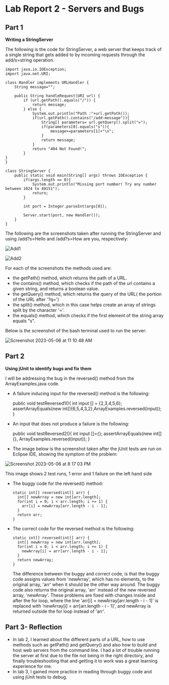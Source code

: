 # Lab Report 2 - Servers and Bugs

## Part 1

**Writing a StringServer**

The following is the code for StringServer, a web server that keeps track of a single string that gets added to by incoming requests through the add/s=string operation.

    import java.io.IOException;
    import java.net.URI;

    class Handler implements URLHandler {
        String message="";

        public String handleRequest(URI url) {
            if (url.getPath().equals("/")) {
                return message;
            } else {
                System.out.println("Path :"+url.getPath());
                if(url.getPath().contains("/add-message")){
                    String[] parameters= url.getQuery().split("=");
                    if(parameters[0].equals("s")){
                        message+=parameters[1]+"\n";
                    }
                    return message;
                }
                return "404 Not Found!";
            } 
    }
    }

    class StringServer {
        public static void main(String[] args) throws IOException {
            if(args.length == 0){
                System.out.println("Missing port number! Try any number between 1024 to 49151");
                return;
            }

            int port = Integer.parseInt(args[0]);

            Server.start(port, new Handler());
        }
    }
    
 The following are the screenshots taken after running the StringServer and using /add?s=Hello and /add?s=How are you, respectively:

 ![Add1](https://user-images.githubusercontent.com/93863977/236639925-5b73f28f-4e58-44f7-8910-f84afd90255a.png)


 ![Add2](https://user-images.githubusercontent.com/93863977/236639930-cb0b238e-e9f6-4b4f-8a99-f3f4dbda1d83.png)

For each of the screenshots the methods used are:

- the getPath() method, which returns the path of a URL.
- the contains() method, which checks if the path of the url contains a given string, and returns a boolean value.
- the getQuery() method, which returns the query of the URL( the portion of the URL after '?q=')
- the split() method, which in this case helps create an array of strings split by the character '='.
- the equals() method, which checks if the first element of the string array equals "s".

Below is the screenshot of the bash terminal used to run the server:

![Screenshot 2023-05-06 at 11 10 48 AM](https://user-images.githubusercontent.com/93863977/236640299-ab542ff4-9f43-43e1-8930-135aac1e9a94.png)

## Part 2

**Using jUnit to identify bugs and fix them**

I will be addressing the bug in the reversed() method from the ArrayExamples.java code.

- A failure inducing input for the reversed() method is the following:

    public void testReversed1(){
    int input [] = {2,3,4,5,6};
    assertArrayEquals(new int[]{6,5,4,3,2},ArrayExamples.reversed(input));
    }

- An input that does not produce a failure is the following:

    public void testReversed2(){
    int input []={};
    assertArrayEquals(new int[]{}, ArrayExamples.reversed(input));
    }
   
- The image below is the screenshot taken after the jUnit tests are run on Eclipse IDE, showing the symptom of the problem:

![Screenshot 2023-05-06 at 8 17 03 PM](https://user-images.githubusercontent.com/93863977/236655816-bb4cc98b-2646-4023-989b-72871b58d0d7.png)

This image shows 2 test runs, 1 error and 1 failure on the left hand side

- The buggy code for the reversed() method:

      static int[] reversed(int[] arr) {
        int[] newArray = new int[arr.length];
        for(int i = 0; i < arr.length; i += 1) {
          arr[i] = newArray[arr.length - i - 1];
        }
        return arr;
      }
  
- The correct code for the reversed method is the following:

      static int[] reversed(int[] arr) {
        int[] newArray = new int[arr.length];
        for(int i = 0; i < arr.length; i += 1) {
          newArray[i] = arr[arr.length - i - 1];
        }
        return newArray;
      }
  
  The difference between the buggy and correct code, is that the buggy code assigns values from 'newArray', which has no elements, to the original array, 'arr' when it should be the other way around. 
  The buggy code also returns the original array, 'arr' instead of the new reversed array, 'newArray'.
  These problems are fixed with changes inside and after the for loop, where the line 'arr[i] = newArray[arr.length - i - 1]' is replaced with 'newArray[i] = arr[arr.length - i - 1]', and newArray is returned outside the for loop instead of 'arr'.

## Part 3- Reflection

- In lab 2, I learned about the different parts of a URL, how to use methods such as getPath() and getQuery() and also how to build and host web servers from the command line. I had a lot of trouble running the server at first due to the file not being in the right directory, and finally troubleshooting that and getting it to work was a great learning experience for me.
- In lab 3, I gained more practice in reading through buggy code and using jUnit tests to debug.

